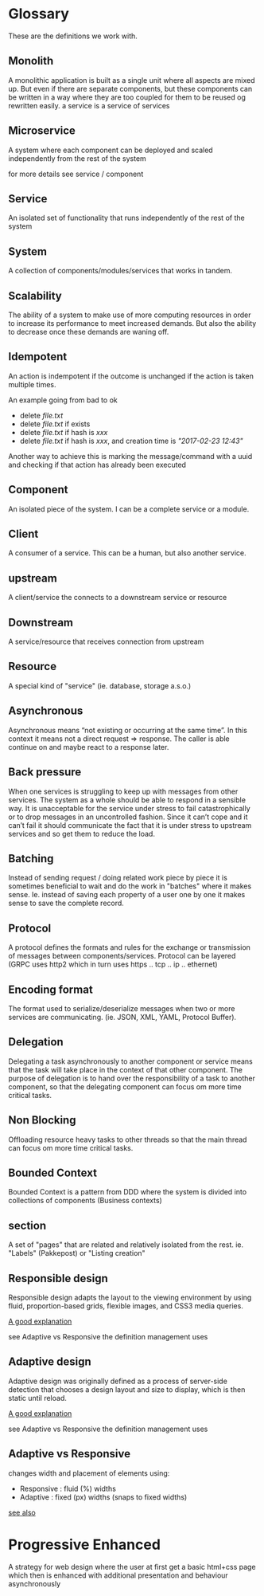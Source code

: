 # Glossary
These are the definitions we work with.

## Monolith 
A monolithic application is built as a single unit where all aspects are mixed
up. But even if there are separate components, but these components can be
written in a way where they are too coupled for them to be reused og rewritten
easily. a service is a service of services

## Microservice
A system where each component can be deployed and scaled independently from the rest of the system

for more details see service / component

## Service
An isolated set of functionality that runs independently of the rest of the system

## System
A collection of components/modules/services that works in tandem.

## Scalability
The ability of a system to make use of more computing resources in order to increase its performance to meet increased demands. But also the ability to decrease once these demands are waning off.

## Idempotent
An action is indempotent if the outcome is unchanged if the action is taken
multiple times.

An example going from bad to ok

* delete *file.txt*
* delete *file.txt* if exists
* delete *file.txt* if hash is *xxx*
* delete *file.txt* if hash is *xxx*, and creation time is *"2017-02-23 12:43"*

Another way to achieve this is marking the message/command with a uuid and
checking if that action has already been executed

## Component
An isolated piece of the system. I can be a complete service or a module.

## Client
A consumer of a service. This can be a human, but also another service.

## upstream

A client/service the connects to a downstream service or resource

## Downstream
A service/resource that receives connection from upstream

## Resource
A special kind of "service" (ie. database, storage a.s.o.)

## Asynchronous
Asynchronous means “not existing or occurring at the same time”. In this context it means not a direct request => response. The caller is able continue on and maybe react to a response later.

## Back pressure
When one services is struggling to keep up with messages from other services. The system as a whole should be able to respond in a sensible way. It is unacceptable for the service under stress to fail catastrophically or to drop messages in an uncontrolled fashion. Since it can’t cope and it can’t fail it should communicate the fact that it is under stress to upstream services and so get them to reduce the load.

## Batching 
Instead of sending request / doing related work piece by piece it is sometimes beneficial to wait and do the work in "batches" where it makes sense. Ie. instead of saving each property of a user one by one it makes sense to save the complete record. 

## Protocol
A protocol defines the formats and rules for the exchange or transmission of messages between components/services.
Protocol can be layered (GRPC uses http2 which in turn uses https .. tcp .. ip .. ethernet)

## Encoding format
The format used to serialize/deserialize messages when two or more services are communicating. (ie. JSON, XML, YAML, Protocol Buffer).

## Delegation
Delegating a task asynchronously to another component or service means that the task will take place in the context of that other component. The purpose of delegation is to hand over the responsibility of a task to another component, so that the delegating component can focus om more time critical tasks.

## Non Blocking
Offloading resource heavy tasks to other threads so that the main thread can focus om more time critical tasks.

## Bounded Context
Bounded Context is a pattern from DDD where the system is divided into collections of components (Business contexts) 

## section
A set of "pages" that are related and relatively isolated from the rest.
ie. "Labels" (Pakkepost) or "Listing creation"

## Responsible design
Responsible design adapts the layout to the viewing environment by using fluid, proportion-based grids, flexible images, and CSS3 media queries.

[A good explanation](https://www.uxpin.com/studio/blog/responsive-vs-adaptive-design-whats-best-choice-designers/)

see Adaptive vs Responsive the definition management uses

## Adaptive design
Adaptive design was originally defined as a process of server-side detection that chooses a design layout and size to display, which is then static until reload.

[A good explanation](https://www.uxpin.com/studio/blog/responsive-vs-adaptive-design-whats-best-choice-designers/)

see Adaptive vs Responsive the definition management uses

## Adaptive vs Responsive
changes width and placement of elements using:
* Responsive :  fluid (%) widths
* Adaptive :  fixed (px) widths (snaps to fixed widths)

[see also](https://css-tricks.com/the-difference-between-responsive-and-adaptive-design/)

# Progressive Enhanced
A strategy for web design where the user at first get a basic html+css page which then is enhanced with additional presentation and behaviour asynchronously 